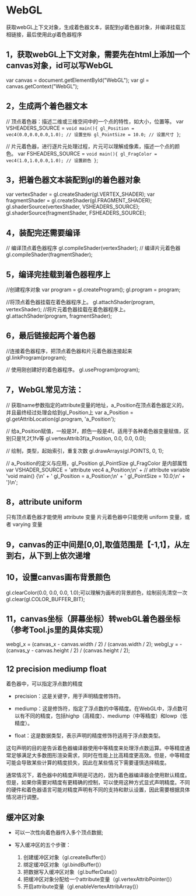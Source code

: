 # WebGL
获取webGL上下文对象，生成着色器文本，装配到gl着色器对象，并编译挂载互相链接，最后使用此gl着色器程序

## 1，获取webGL上下文对象，需要先在html上添加一个canvas对象，id可以写WebGL
var canvas = document.getElementById("WebGL");
var gl = canvas.getContext("WebGL");

## 2，生成两个着色器文本

// 顶点着色器：描述二维或三维空间中的一个点的特性，如大小，位置等。
var VSHEADERS_SOURCE = `
    void main(){
        gl_Position = vec4(0.0,0.0,0.0,1.0); // 设置坐标
        gl_PointSize = 10.0; // 设置尺寸
    }
    `;

// 片元着色器，进行逐片元处理过程，片元可以理解成像素，描述一个点的颜色。
var FSHEADERS_SOURCE = `
    void main(){
        gl_FragColor = vec4(1.0,1.0,0.0,1.0); // 设置颜色
    }
    `;

## 3，把着色器文本装配到gl的着色器对象

var vertexShader = gl.createShader(gl.VERTEX_SHADER);
var fragmentShader = gl.createShader(gl.FRAGMENT_SHADER);
gl.shaderSource(vertexShader, VSHEADERS_SOURCE);
gl.shaderSource(fragmentShader, FSHEADERS_SOURCE);

## 4，装配完还需要编译

// 编译顶点着色器程序
gl.compileShader(vertexShader);
// 编译片元着色器
gl.compileShader(fragmentShader);

## 5，编译完挂载到着色器程序上

//创建程序对象
var program = gl.createProgram();
gl.program = program;

//将顶点着色器挂载在着色器程序上。
gl.attachShader(program, vertexShader);
//将片元着色器挂载在着色器程序上。
gl.attachShader(program, fragmentShader);

## 6，最后链接起两个着色器
 //连接着色器程序，把顶点着色器和片元着色器连接起来
 gl.linkProgram(program);

 // 使用刚创建好的着色器程序。
 gl.useProgram(program);

## 7，WebGL常见方法：
 // 获取name参数指定的attribute变量的地址，a_Position在顶点着色器定义的，并且最终经过处理会给到gl_Position上
 var a_Position = gl.getAttribLocation(gl.program, 'a_Position');

 // 给a_Position赋值，一般是3f，颜色一般是4f。适用于各种着色器变量赋值，区别只是1f,2f,1fv等
 gl.vertexAttrib3f(a_Position, 0.0, 0.0, 0.0);

 // 绘制，类型，起始索引，重复次数
 gl.drawArrays(gl.POINTS, 0, 1);

 // a_Position的定义与应用，gl_Position gl_PointSize gl_FragColor 是内部属性  
 var VSHADER_SOURCE = 
  'attribute vec4 a_Position;\n' + // attribute variable
  'void main() {\n' +
  '  gl_Position = a_Position;\n' +
  '  gl_PointSize = 10.0;\n' +
  '}\n'; 

## 8，attribute uniform
只有顶点着色器才能使用 attribute 变量
片元着色器中只能使用 uniform 变量，或者 varying 变量

## 9，canvas的正中间是[0,0],取值范围是【-1,1】，从左到右，从下到上依次递增

## 10，设置canvas画布背景颜色
gl.clearColor(0.0, 0.0, 0.0, 1.0);可以理解为画布的背景颜色，绘制前先清空一次
gl.clear(gl.COLOR_BUFFER_BIT);

## 11，canvas坐标（屏幕坐标）转webGL着色器坐标（参考Tool.js里的具体实现）
webgl_x = (canvas_x - canvas.width / 2) / (canvas.width / 2);
webgl_y = -(canvas_y - canvas.height / 2) / (canvas.height / 2);

## 12 precision mediump float
着色器中，可以指定浮点数的精度
- precision：这是关键字，用于声明精度修饰符。

- mediump：这是修饰符，指定了浮点数的中等精度。在WebGL中，浮点数可以有不同的精度，包括highp（高精度）、mediump（中等精度）和lowp（低精度）。

- float：这是数据类型，表示声明的精度修饰符适用于浮点数类型。

这句声明的目的是告诉着色器编译器使用中等精度来处理浮点数运算。中等精度通常足够满足大多数图形渲染需求，同时在性能上比高精度更高效。但是，中等精度可能会导致某些计算的精度损失，因此在某些情况下需要谨慎选择精度。

通常情况下，着色器中的精度声明是可选的，因为着色器编译器会使用默认精度。但是，如果你需要对精度有更精确的控制，可以使用这种方式显式声明精度。不同的硬件和着色器语言可能对精度声明有不同的支持和默认设置，因此需要根据具体情况进行调整。

## 缓冲区对象

- 可以一次性向着色器传入多个顶点数据;

- 写入缓冲区的五个步骤：
    1. 创建缓冲区对象（gl.createBuffer()）
    2. 绑定缓冲区对象（gl.bindBuffer()）
    3. 把数据写入缓冲区对象（gl.bufferData()）
    4. 把缓冲区对象分配给一个attribute变量（gl.vertexAttribPointer()）
    5. 开启attribute变量（gl.enableVertexAttribArray()）
